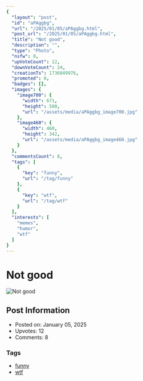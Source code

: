 ```yaml
---
{
  "layout": "post",
  "id": "aPAggbg",
  "url": "/2025/01/05/aPAggbg.html",
  "post_url": "/2025/01/05/aPAggbg.html",
  "title": "Not good",
  "description": "",
  "type": "Photo",
  "nsfw": 0,
  "upVoteCount": 12,
  "downVoteCount": 24,
  "creationTs": 1736049976,
  "promoted": 0,
  "badges": [],
  "images": {
    "image700": {
      "width": 671,
      "height": 500,
      "url": "/assets/media/aPAggbg_image700.jpg"
    },
    "image460": {
      "width": 460,
      "height": 342,
      "url": "/assets/media/aPAggbg_image460.jpg"
    }
  },
  "commentsCount": 8,
  "tags": [
    {
      "key": "funny",
      "url": "/tag/funny"
    },
    {
      "key": "wtf",
      "url": "/tag/wtf"
    }
  ],
  "interests": [
    "memes",
    "humor",
    "wtf"
  ]
}
---
```


# Not good

![Not good](/assets/media/aPAggbg_image700.jpg)

## Post Information

- Posted on: January 05, 2025
- Upvotes: 12
- Comments: 8

### Tags

- [funny](/tag/funny)
- [wtf](/tag/wtf)
